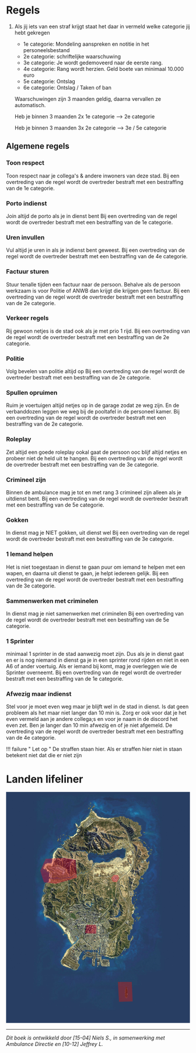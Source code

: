# Regels

1.  Als jij iets van een straf krijgt staat het daar in vermeld welke categorie jij hebt gekregen 
    * 1e categorie: Mondeling aanspreken en notitie in het personeelsbestand
    * 2e categorie: schriftelijke waarschuwing
    * 3e categorie: Je wordt gedemoveerd naar de eerste rang.
    * 4e categorie: Rang wordt herzien. Geld boete van minimaal 10.000 euro
    * 5e categorie: Ontslag
    * 6e categorie: Ontslag / Taken of ban

    Waarschuwingen zijn 3 maanden geldig, daarna vervallen ze automatisch.

    Heb je binnen 3 maanden 2x 1e categorie --> 2e categorie

    Heb je binnen 3 maanden 3x 2e categorie --> 3e / 5e categorie
## Algemene regels
### Toon respect 
Toon respect naar je collega's & andere inwoners van deze stad. 
Bij een overtreding van de regel wordt de overtreder bestraft met een bestraffing van de 1e categorie.
### Porto indienst 
Join altijd de porto als je in dienst bent
Bij een overtreding van de regel wordt de overtreder bestraft met een bestraffing van de 1e categorie.
### Uren invullen
Vul altijd je uren in als je indienst bent geweest.
Bij een overtreding van de regel wordt de overtreder bestraft met een bestraffing van de 4e categorie.
### Factuur sturen 
Stuur tenalle tijden een factuur naar de persoon. Behalve als de persoon werkzaam is voor Politie of ANWB dan krijgt die krijgen geen factuur. 
Bij een overtreding van de regel wordt de overtreder bestraft met een bestraffing van de 2e categorie.
### Verkeer regels 
Rij gewoon netjes is de stad ook als je met prio 1 rijd. 
Bij een overtreding van de regel wordt de overtreder bestraft met een bestraffing van de 2e categorie.
### Politie 
Volg bevelen van politie altijd op
Bij een overtreding van de regel wordt de overtreder bestraft met een bestraffing van de 2e categorie.
### Spullen opruimen 
Ruim je voertuigen altijd netjes op in de garage zodat ze weg zijn. En de verbanddozen leggen we weg bij de pooltafel in de personeel kamer.
Bij een overtreding van de regel wordt de overtreder bestraft met een bestraffing van de 2e categorie.
### Roleplay 
Zet altijd een goede roleplay ookal gaat de persoon ooc blijf altijd netjes en probeer niet de held uit te hangen. 
Bij een overtreding van de regel wordt de overtreder bestraft met een bestraffing van de 3e categorie.
### Crimineel zijn
Binnen de ambulance mag je tot en met rang 3 crimineel zijn alleen als je uitdienst bent. 
Bij een overtreding van de regel wordt de overtreder bestraft met een bestraffing van de 5e categorie.
### Gokken
In dienst mag je NIET gokken, uit dienst wel
Bij een overtreding van de regel wordt de overtreder bestraft met een bestraffing van de 3e categorie.
### 1 Iemand helpen
Het is niet toegestaan in dienst te gaan puur om iemand te helpen met een wapen, en daarna uit dienst te gaan, je helpt iedereen gelijk.
Bij een overtreding van de regel wordt de overtreder bestraft met een bestraffing van de 3e categorie.
### Sammenwerken met criminelen 
In dienst mag je niet samenwerken met criminelen 
Bij een overtreding van de regel wordt de overtreder bestraft met een bestraffing van de 5e categorie.
### 1 Sprinter 
minimaal 1 sprinter in de stad aanwezig moet zijn.
Dus als je in dienst gaat en er is nog niemand in dienst ga je in een sprinter rond rijden en niet in een A6 of 
ander voertuig. Als er iemand bij komt, mag je overleggen wie de Sprinter overneemt. 
Bij een overtreding van de regel wordt de overtreder bestraft met een bestraffing van de 1e categorie.
### Afwezig maar indienst
Stel voor je moet even weg maar je blijft wel in de stad in dienst. Is dat geen probleem als het maar niet langer dan 10 min is. Zorg er ook voor dat je het even vermeld aan je andere collega;s en voor je naam in de discord het even zet. Ben je langer dan 10 min afwezig en of je niet afgemeld. De overtreding van de regel wordt de overtreder bestraft met een bestraffing van de 4e categorie.

!!! failure " Let op "
    De straffen staan hier. Als er straffen hier niet in staan betekent niet dat die er niet zijn

# Landen lifeliner
![Kaart met risicogebieden](img/restricted_airspace.jpg)

---------------------

*Dit boek is ontwikkeld door [15-04] Niels S., in samenwerking met Ambulance Directie en [10-12] Jeffrey L.*